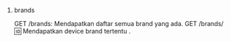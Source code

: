 


1. brands

    GET /brands: Mendapatkan daftar semua brand yang ada.
    GET /brands/:id: Mendapatkan device brand tertentu .

